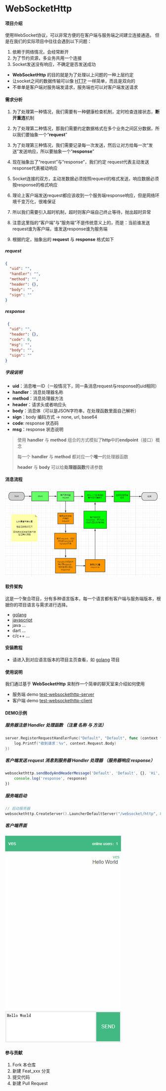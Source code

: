 # WebSocketHttp

#### 项目介绍

使用WebSocket协议，可以非常方便的在客户端与服务端之间建立连接通道。 但是在我们的实际项目中往往会遇到以下问题：

1. 依赖于网络情况，会经常断开
2. 为了节约资源，多业务共用一个连接
3. Socket发送没有响应，不确定是否发送成功

- **WebSocketHttp** 的目的就是为了处理以上问题的一种上层约定
- 让socket之间的数据传输可以像 [HTTP](https://developer.mozilla.org/en-US/docs/Web/HTTP) 一样简单，而且是双向的
- 不单单是客户端对服务端发请求，服务端也可以对客户端发送请求

#### 需求分析

1. 为了处理第一种情况，我们需要有一种健康检查机制，定时检查连接状态，**断开重连**机制


2. 为了处理第二种情况，那我们需要约定数据格式在多个业务之间区分数据，所以我们要抽象一个“**request**”


3. 为了处理第三种情况，我们需要记录每一次发送，然后让对方给每一次“发送”发送响应，所以要抽象一个“**response**”


4. 现在抽象出了“request”与“response”，我们约定 request代表主动发送 response代表被动响应


5. Socket连接的双方，主动发数据必须按照request的格式发送，响应数据必须按response的格式响应


6. 理论上客户端发送request都应该收到一个服务端response响应，但是网络环境千变万化，很难保证


7. 所以我们需要引入超时机制，超时则客户端自己终止等待，抛出超时异常


8. 注意这里指的“客户端”与“服务端”不是传统意义上的，而是：当前谁发送request谁为客户端，谁发送response谁为服务端


9. 根据约定，抽象出的 **request** 与 **response** 格式如下

##### request

```json
{
  "uid": "",
  "handler": "",
  "method": "",
  "header": {},
  "body": "",
  "sign": ""
}
```

##### response

```json
 {
  "uid": "",
  "header": {},
  "code": 0,
  "msg": "",
  "body": "",
  "sign": ""
}
```

##### 字段说明

- **uid**：消息唯一ID（一般情况下，同一条消息request与response的uid相同）
- **handler**：消息处理器名称
- **method**：消息处理器方法
- **header**：请求头或者响应头
- **body**：消息体（可以是JSON字符串，在处理函数里面自己解析）
- **sign**：body 编码方式 -> none, url, base64
- **code**: response 状态码
- **msg**：response 状态说明

> 使用 **handler** 与 **method** 组合的方式模拟了**http**中的**endpoint**（接口）概念
>
> 每一个 **handler** 与 **method** 都对应一个**唯一**的处理器函数
>
> **header** 与 **body** 可以给**处理器函数**传递参数

#### 消息流程

![message.png](.images/message.png "message")

#### 软件架构

这是一个聚合项目，分有多种语言版本，每一个语言都有客户端与服务端版本，根据你的项目语言与需求进行选择。

- [golang](https://gitee.com/vesmr/websockethttp-go "golang")
- [javascript](https://gitee.com/vesmr/websockethttp-js "javascript")
- java ...
- dart ...
- c/c++ ...

#### 安装教程

- 请进入到对应语言版本的项目主页查看，如 [golang](https://gitee.com/vesmr/websockethttp-go "golang") 项目

#### 使用说明

我们通过基于 **WebSocketHttp** 来制作一个简单的聊天室来介绍如何使用

- 服务端 demo [test-websockethttp-server](https://gitee.com/vesmr/test-websockethttp-server.git)
- 客户端 demo [test-websockethttp-client](https://gitee.com/vesmr/test-websockethttp-client.git)

#### DEMO示例

##### 服务器注册 Handler 处理函数 （注意 名称 与 方法）

```go
server.RegisterRequestHandlerFunc("Default", "Default", func (context *SocketContext) {
    log.Printf("收到请求：%v", context.Request.Body)
})
```

##### 客户端发送 request 消息到服务器 Handler 处理器 （服务器响应 response）

```javascript
websockethttp.sendBodyAndHeaderMessage('Default', 'Default', {}, 'Hi', (response) => {
    console.log('response', response)
})
```

##### 服务端启动

```go
// 启动服务器
websockethttp.CreateServer().LauncherDefaultServer("/websocket/http", 8080)
```

##### 客户端界面

![chatroom.png](.images/chatroom.png "chatroom")

#### 参与贡献

1. Fork 本仓库
2. 新建 Feat_xxx 分支
3. 提交代码
4. 新建 Pull Request
